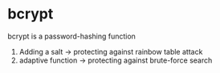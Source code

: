 # bcrypt

bcrypt is a password-hashing function

1. Adding a salt -> protecting against rainbow table attack
2. adaptive function -> protecting against brute-force search